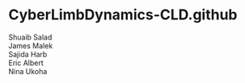 # CyberLimbDynamics-CLD.github
Shuaib Salad  
James Malek  
Sajida Harb  
Eric Albert  
Nina Ukoha  
